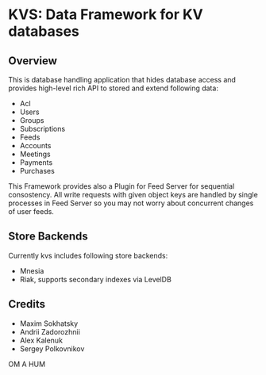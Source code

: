 KVS: Data Framework for KV databases
====================================

Overview
--------

This is database handling application that hides database access
and provides high-level rich API to stored and extend following data:

* Acl
* Users
* Groups
* Subscriptions
* Feeds
* Accounts
* Meetings
* Payments
* Purchases

This Framework provides also a Plugin for Feed Server for sequential consostency.
All write requests with given object keys are handled by single processes in Feed Server
so you may not worry about concurrent changes of user feeds.

Store Backends
--------------

Currently kvs includes following store backends:

* Mnesia
* Riak, supports secondary indexes via LevelDB

Credits
-------

* Maxim Sokhatsky
* Andrii Zadorozhnii
* Alex Kalenuk
* Sergey Polkovnikov

OM A HUM
